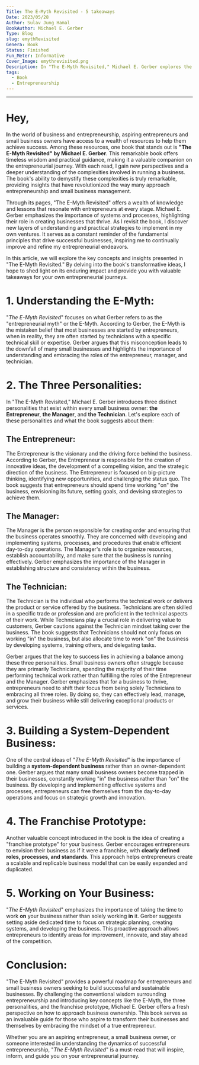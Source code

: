 ```yaml
---
Title: The E-Myth Revisited - 5 takeaways
Date: 2023/05/28
Author: Sulav Jung Hamal
BookAuthor: Michael E. Gerber
Type: Blog
slug: emythRevisited
Genera: Book
Status: Finished
Fun_Meter: Informative
Cover_Image: emythrevisited.png
Description: In "The E-Myth Revisited," Michael E. Gerber explores the common pitfalls and challenges faced by small business owners. He reveals the myth that most entrepreneurs start businesses because they are skilled technicians in their respective fields. Gerber argues that to succeed, entrepreneurs must not only excel in their technical work but also develop the mindset and skills of an entrepreneur and a manager. By understanding the three personalities within themselves and implementing systems, entrepreneurs can build businesses that thrive.
tags:
  - Book
  - Entrepreneurship
---
```


---

# Hey,

**I**n the world of business and entrepreneurship, aspiring entrepreneurs and small business owners have access to a wealth of resources to help them achieve success. Among these resources, one book that stands out is **"The E-Myth Revisited" by Michael E. Gerber**. This remarkable book offers timeless wisdom and practical guidance, making it a valuable companion on the entrepreneurial journey. With each read, I gain new perspectives and a deeper understanding of the complexities involved in running a business. The book's ability to demystify these complexities is truly remarkable, providing insights that have revolutionized the way many approach entrepreneurship and small business management.

Through its pages, "The E-Myth Revisited" offers a wealth of knowledge and lessons that resonate with entrepreneurs at every stage. Michael E. Gerber emphasizes the importance of systems and processes, highlighting their role in creating businesses that thrive. As I revisit the book, I discover new layers of understanding and practical strategies to implement in my own ventures. It serves as a constant reminder of the fundamental principles that drive successful businesses, inspiring me to continually improve and refine my entrepreneurial endeavors.

In this article, we will explore the key concepts and insights presented in "The E-Myth Revisited." By delving into the book's transformative ideas, I hope to shed light on its enduring impact and provide you with valuable takeaways for your own entrepreneurial journeys.

# 1. Understanding the E-Myth:

"_The E-Myth Revisited_" focuses on what Gerber refers to as the "entrepreneurial myth" or the E-Myth. According to Gerber, the E-Myth is the mistaken belief that most businesses are started by entrepreneurs, when in reality, they are often started by technicians with a specific technical skill or expertise. Gerber argues that this misconception leads to the downfall of many small businesses and highlights the importance of understanding and embracing the roles of the entrepreneur, manager, and technician.

# 2. The Three Personalities:

In "The E-Myth Revisited," Michael E. Gerber introduces three distinct personalities that exist within every small business owner: **the Entrepreneur**, **the Manager**, and **the Technician**. Let's explore each of these personalities and what the book suggests about them:

## The Entrepreneur:

The Entrepreneur is the visionary and the driving force behind the business. According to Gerber, the Entrepreneur is responsible for the creation of innovative ideas, the development of a compelling vision, and the strategic direction of the business. The Entrepreneur is focused on big-picture thinking, identifying new opportunities, and challenging the status quo. The book suggests that entrepreneurs should spend time working "on" the business, envisioning its future, setting goals, and devising strategies to achieve them.

## The Manager:

The Manager is the person responsible for creating order and ensuring that the business operates smoothly. They are concerned with developing and implementing systems, processes, and procedures that enable efficient day-to-day operations. The Manager's role is to organize resources, establish accountability, and make sure that the business is running effectively. Gerber emphasizes the importance of the Manager in establishing structure and consistency within the business.

## The Technician:

The Technician is the individual who performs the technical work or delivers the product or service offered by the business. Technicians are often skilled in a specific trade or profession and are proficient in the technical aspects of their work. While Technicians play a crucial role in delivering value to customers, Gerber cautions against the Technician mindset taking over the business. The book suggests that Technicians should not only focus on working "in" the business, but also allocate time to work "on" the business by developing systems, training others, and delegating tasks.

Gerber argues that the key to success lies in achieving a balance among these three personalities. Small business owners often struggle because they are primarily Technicians, spending the majority of their time performing technical work rather than fulfilling the roles of the Entrepreneur and the Manager. Gerber emphasizes that for a business to thrive, entrepreneurs need to shift their focus from being solely Technicians to embracing all three roles. By doing so, they can effectively lead, manage, and grow their business while still delivering exceptional products or services.

# 3. Building a System-Dependent Business:

One of the central ideas of "_The E-Myth Revisited_" is the importance of building a **system-dependent business** rather than an owner-dependent one. Gerber argues that many small business owners become trapped in their businesses, constantly working "in" the business rather than "on" the business. By developing and implementing effective systems and processes, entrepreneurs can free themselves from the day-to-day operations and focus on strategic growth and innovation.

# 4. The Franchise Prototype:

Another valuable concept introduced in the book is the idea of creating a "franchise prototype" for your business. Gerber encourages entrepreneurs to envision their business as if it were a franchise, with **clearly defined roles, processes, and standards**. This approach helps entrepreneurs create a scalable and replicable business model that can be easily expanded and duplicated.

# 5. Working on Your Business:

"_The E-Myth Revisited_" emphasizes the importance of taking the time to work **on** your business rather than solely working **in** it. Gerber suggests setting aside dedicated time to focus on strategic planning, creating systems, and developing the business. This proactive approach allows entrepreneurs to identify areas for improvement, innovate, and stay ahead of the competition.

# **Conclusion:**

"The E-Myth Revisited" provides a powerful roadmap for entrepreneurs and small business owners seeking to build successful and sustainable businesses. By challenging the conventional wisdom surrounding entrepreneurship and introducing key concepts like the E-Myth, the three personalities, and the franchise prototype, Michael E. Gerber offers a fresh perspective on how to approach business ownership. This book serves as an invaluable guide for those who aspire to transform their businesses and themselves by embracing the mindset of a true entrepreneur.

Whether you are an aspiring entrepreneur, a small business owner, or someone interested in understanding the dynamics of successful entrepreneurship, "_The E-Myth Revisited_" is a must-read that will inspire, inform, and guide you on your entrepreneurial journey.
